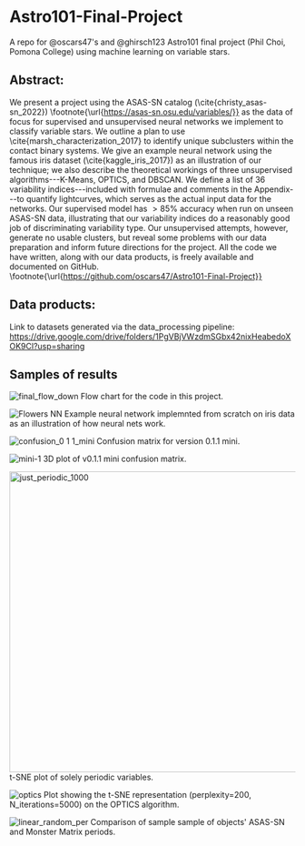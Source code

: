 # Astro101-Final-Project
A repo for @oscars47's and @ghirsch123 Astro101 final project (Phil Choi, Pomona College) using machine learning on variable stars.

## Abstract:
We present a project using the ASAS-SN catalog (\cite{christy_asas-sn_2022}) \footnote{\url{https://asas-sn.osu.edu/variables/}} as the data of focus for supervised and unsupervised neural networks we implement to classify variable stars. We outline a plan to use \cite{marsh_characterization_2017} to identify unique subclusters within the contact binary systems. We give an example neural network using the famous iris dataset (\cite{kaggle_iris_2017}) as an illustration of our technique; we also describe the theoretical workings of three unsupervised algorithms---K-Means, OPTICS, and DBSCAN. We define a list of 36 variability indices---included with formulae and comments in the Appendix---to quantify lightcurves, which serves as the actual input data for the networks. Our supervised model has $> 85\%$ accuracy when run on unseen ASAS-SN data, illustrating that our variability indices do a reasonably good job of discriminating variability type. Our unsupervised attempts, however, generate no usable clusters, but reveal some problems with our data preparation and inform future directions for the project. All the code we have written, along with our data products, is freely available and documented on GitHub. \footnote{\url{https://github.com/oscars47/Astro101-Final-Project}}


## Data products:
Link to datasets generated via the data_processing pipeline: https://drive.google.com/drive/folders/1PgVBjVWzdmSGbx42nixHeabedoXOK9Cl?usp=sharing

## Samples of results
![final_flow_down](https://user-images.githubusercontent.com/106777951/208241323-d30c3cb9-f709-4421-ba13-9eae762af961.png)
Flow chart for the code in this project.

![Flowers NN](https://user-images.githubusercontent.com/106777951/208241586-ef088cd4-8cdf-4d36-9a20-8186f9e84a86.png)
Example neural network implemnted from scratch on iris data as an illustration of how neural nets work.

![confusion_0 1 1_mini](https://user-images.githubusercontent.com/106777951/208241192-3c327e34-982d-48a4-afd4-68f249bf2880.png)
Confusion matrix for version 0.1.1 mini.

![mini-1](https://user-images.githubusercontent.com/106777951/208241458-eb0d4c06-a0fe-41c0-925d-2274924ddab1.png)
3D plot of v0.1.1 mini confusion matrix.

<img width="529" alt="just_periodic_1000" src="https://user-images.githubusercontent.com/106777951/208241328-959f207e-3066-4211-ad88-96cc9062c37b.png">
t-SNE plot of solely periodic variables.

![optics](https://user-images.githubusercontent.com/106777951/208241560-4322910f-d007-4892-99bc-da021d0cc223.png)
Plot showing the t-SNE representation (perplexity=200, N_iterations=5000) on the OPTICS algorithm.

![linear_random_per](https://user-images.githubusercontent.com/106777951/208241498-b1c98b36-0d33-454b-ba30-29f69fde2133.png)
Comparison of sample sample of objects' ASAS-SN and Monster Matrix periods.



